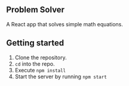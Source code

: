 ## Problem Solver

A React app that solves simple math equations.

## Getting started

1. Clone the repository. 
2. `cd` into the repo. 
3. Execute `npm install`
4. Start the server by running `npm start`
